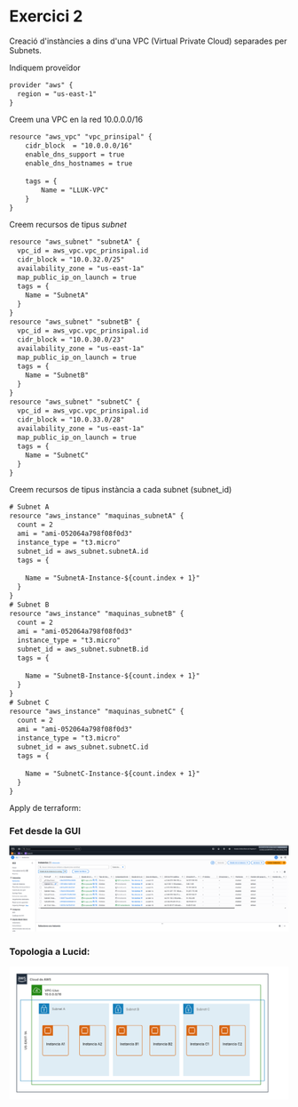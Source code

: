 # Exercici 2
Creació d'instàncies a dins d'una VPC (Virtual Private Cloud) separades per Subnets.

Indiquem proveïdor
```
provider "aws" {
  region = "us-east-1"
}
```
Creem una VPC en la red 10.0.0.0/16
```
resource "aws_vpc" "vpc_prinsipal" {
    cidr_block  = "10.0.0.0/16"
    enable_dns_support = true
    enable_dns_hostnames = true

    tags = {
        Name = "LLUK-VPC"
    }
}
```
Creem recursos de tipus *subnet*
```
resource "aws_subnet" "subnetA" {
  vpc_id = aws_vpc.vpc_prinsipal.id
  cidr_block = "10.0.32.0/25"
  availability_zone = "us-east-1a"
  map_public_ip_on_launch = true
  tags = {
    Name = "SubnetA"
  }
}
resource "aws_subnet" "subnetB" {
  vpc_id = aws_vpc.vpc_prinsipal.id
  cidr_block = "10.0.30.0/23"
  availability_zone = "us-east-1a"
  map_public_ip_on_launch = true
  tags = {
    Name = "SubnetB"
  }
}
resource "aws_subnet" "subnetC" {
  vpc_id = aws_vpc.vpc_prinsipal.id
  cidr_block = "10.0.33.0/28"
  availability_zone = "us-east-1a"
  map_public_ip_on_launch = true
  tags = {
    Name = "SubnetC"
  }
}
```
Creem recursos de tipus instància a cada subnet (subnet_id)
```
# Subnet A
resource "aws_instance" "maquinas_subnetA" {
  count = 2
  ami = "ami-052064a798f08f0d3"
  instance_type = "t3.micro"
  subnet_id = aws_subnet.subnetA.id
  tags = {
 
    Name = "SubnetA-Instance-${count.index + 1}"
  }
}
# Subnet B
resource "aws_instance" "maquinas_subnetB" {
  count = 2
  ami = "ami-052064a798f08f0d3"
  instance_type = "t3.micro"
  subnet_id = aws_subnet.subnetB.id
  tags = {
 
    Name = "SubnetB-Instance-${count.index + 1}"
  }
}
# Subnet C
resource "aws_instance" "maquinas_subnetC" {
  count = 2
  ami = "ami-052064a798f08f0d3"
  instance_type = "t3.micro"
  subnet_id = aws_subnet.subnetC.id
  tags = {

    Name = "SubnetC-Instance-${count.index + 1}"
  }
}
```
Apply de terraform:

### Fet desde la GUI
![alt text](<assets/images/awsec2.png>)
### Topologia a Lucid:
![alt text](<assets/images/lucid.png>)
